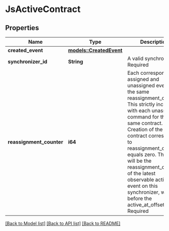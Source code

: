 # JsActiveContract

## Properties

Name | Type | Description | Notes
------------ | ------------- | ------------- | -------------
**created_event** | [**models::CreatedEvent**](CreatedEvent.md) |  | 
**synchronizer_id** | **String** | A valid synchronizer id Required | 
**reassignment_counter** | **i64** | Each corresponding assigned and unassigned event has the same reassignment_counter. This strictly increases with each unassign command for the same contract. Creation of the contract corresponds to reassignment_counter equals zero. This field will be the reassignment_counter of the latest observable activation event on this synchronizer, which is before the active_at_offset. Required | 

[[Back to Model list]](../README.md#documentation-for-models) [[Back to API list]](../README.md#documentation-for-api-endpoints) [[Back to README]](../README.md)



